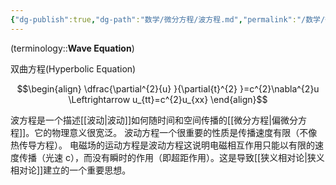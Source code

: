 ```yaml
---
{"dg-publish":true,"dg-path":"数学/微分方程/波方程.md","permalink":"/数学/微分方程/波方程/","dgPassFrontmatter":true,"noteIcon":"","created":"2024-05-21T15:20:28.442+08:00","updated":"2024-10-20T16:46:10.366+08:00"}
---
```


(terminology::**Wave Equation**)

双曲方程(Hyperbolic Equation)

$$\begin{align}
\dfrac{\partial^{2}{u} }{\partial{t}^{2} }=c^{2}\nabla^{2}u \Leftrightarrow u_{tt}=c^{2}u_{xx}
\end{align}$$


波方程是一个描述[[波动\|波动]]如何随时间和空间传播的[[微分方程\|偏微分方程]]。它的物理意义很宽泛。
波动方程一个很重要的性质是传播速度有限（不像热传导方程）。
电磁场的运动方程是波动方程这说明电磁相互作用只能以有限的速度传播（光速 c），而没有瞬时的作用（即超距作用）。这是导致[[狭义相对论\|狭义相对论]]建立的一个重要思想。


